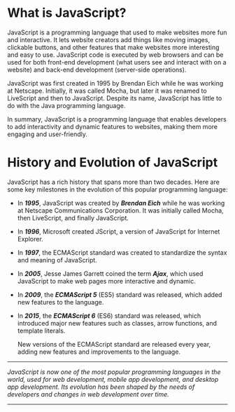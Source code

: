 # What is JavaScript?

JavaScript is a programming language that used to make websites more fun and interactive. It lets website creators add things like moving images, clickable buttons, and other features that make websites more interesting and easy to use. JavaScript code is executed by web browsers and can be used for both front-end development (what users see and interact with on a website) and back-end development (server-side operations).

JavaScript was first created in 1995 by Brendan Eich while he was working at Netscape. Initially, it was called Mocha, but later it was renamed to LiveScript and then to JavaScript. Despite its name, JavaScript has little to do with the Java programming language.

In summary, JavaScript is a programming language that enables developers to add interactivity and dynamic features to websites, making them more engaging and user-friendly.

# History and Evolution of JavaScript

JavaScript has a rich history that spans more than two decades. Here are some key milestones in the evolution of this popular programming language:

- In **_1995_**, JavaScript was created by **_Brendan Eich_** while he was working at Netscape Communications Corporation. It was initially called Mocha, then LiveScript, and finally JavaScript.
- In **_1996_**, Microsoft created JScript, a version of JavaScript for Internet Explorer.
- In **_1997_**, the ECMAScript standard was created to standardize the syntax and meaning of JavaScript.
- In **_2005_**, Jesse James Garrett coined the term **_Ajax_**, which used JavaScript to make web pages more interactive and dynamic.
- In **_2009_**, the **_ECMAScript 5_** (ES5) standard was released, which added new features to the language.
- In **_2015_**, the **_ECMAScript 6_** (ES6) standard was released, which introduced major new features such as classes, arrow functions, and template literals.

  New versions of the ECMAScript standard are released every year, adding new features and improvements to the language.

---

_JavaScript is now one of the most popular programming languages in the world, used for web development, mobile app development, and desktop app development. Its evolution has been shaped by the needs of developers and changes in web development over time._

---
